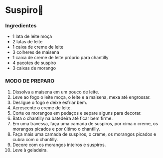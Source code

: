 # Suspiro:candy:

### Ingredientes

- 1 lata de leite moça
- 2 latas de leite
- 1 caixa de creme de leite
- 3 colheres de maisena
- 1 caixa de creme de leite próprio para chantilly
- 4 pacotes de suspiro
- 3 caixas de morango



### MODO DE PREPARO

1. Dissolva a maisena em um pouco de leite.
2. Leve ao fogo o leite moça, o leite e a maisena, mexa até engrossar.
3. Desligue o fogo e deixe esfriar bem.
4. Acrescente o creme de leite.
5. Corte os morangos em pedaços e separe alguns para decorar.
6. Bata o chantilly na batedeira até ficar bem firme.
7. Em uma travessa, faça uma camada de suspiros, por cima o creme, os morangos picados e por último o chantilly.
8. Faça mais uma camada de suspiros, o creme, os morangos picados e cubra com o chantilly.
9. Decore com os morangos inteiros e suspiros.
10. Leve à geladeira.